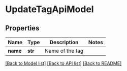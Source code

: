 # UpdateTagApiModel


## Properties
Name | Type | Description | Notes
------------ | ------------- | ------------- | -------------
**name** | **str** | Name of the tag | 

[[Back to Model list]](../README.md#documentation-for-models) [[Back to API list]](../README.md#documentation-for-api-endpoints) [[Back to README]](../README.md)


